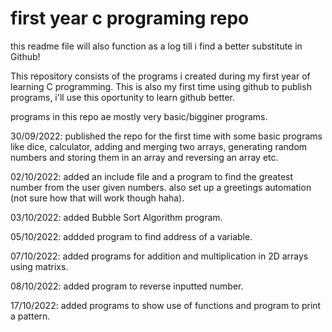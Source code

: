 # first year c programing repo

this readme file will also function as a log till i find a better substitute in Github!

 This repository consists of the programs i created during my first year of learning C programming.
 This is also my first time using github to publish programs, i'll use this oportunity to learn github better.

 programs in this repo ae mostly very basic/bigginer programs.

 30/09/2022: published the repo for the first time with some basic programs like dice, calculator, adding and merging two arrays, generating random numbers and storing them in an array and reversing an array etc.
 
 02/10/2022: added an include file and a program to find the greatest number from the user given numbers. also set up a greetings automation (not sure how that will work though haha).

03/10/2022: added Bubble Sort Algorithm program.

05/10/2022: addded program to find address of a variable.

07/10/2022: added programs for addition and multiplication in 2D arrays using matrixs.

08/10/2022: added program to reverse inputted number.

17/10/2022: added programs to show use of functions and program to print a pattern.
